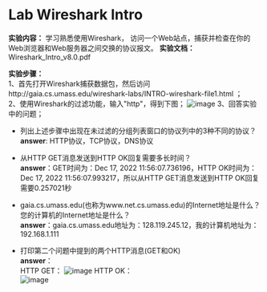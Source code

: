  # Lab Wireshark Intro
**实验内容：** 学习熟悉使用Wireshark， 访问一个Web站点，捕获并检查在你的Web浏览器和Web服务器之间交换的协议报文。
**实验文档：** Wireshark_Intro_v8.0.pdf

**实验步骤：**  
1、首先打开Wireshark捕获数据包，然后访问http://gaia.cs.umass.edu/wireshark-labs/INTRO-wireshark-file1.html ；  
2、使用Wireshark的过滤功能，输入"http"，得到下图；
![image](https://user-images.githubusercontent.com/58134113/208224441-ae144a50-bfef-4f6e-8a2f-904010382403.png)
3、回答实验中的问题；  
- 列出上述步骤中出现在未过滤的分组列表窗口的协议列中的3种不同的协议？  
  **answer**: HTTP协议，TCP协议，DNS协议  
  
- 从HTTP GET消息发送到HTTP OK回复需要多长时间？  
  **answer**：GET时间为：Dec 17, 2022 11:56:07.736196，HTTP OK时间为：Dec 17, 2022 11:56:07.993217，所以从HTTP GET消息发送到HTTP OK回复需要0.257021秒
  
- gaia.cs.umass.edu(也称为www.net.cs.umass.edu)的Internet地址是什么？您的计算机的Internet地址是什么？  
  **answer**：gaia.cs.umass.edu地址为：128.119.245.12，我的计算机地址为：192.168.1.111
  
- 打印第二个问题中提到的两个HTTP消息(GET和OK)  
  **answer**：  
  HTTP GET：
  ![image](https://user-images.githubusercontent.com/58134113/208225506-f5485966-8cf9-40c6-8aad-bd794ab0ccdc.png)
  HTTP OK：  
  ![image](https://user-images.githubusercontent.com/58134113/208225530-7ca79323-8741-4c0e-b619-bf74c10d665a.png)

  

